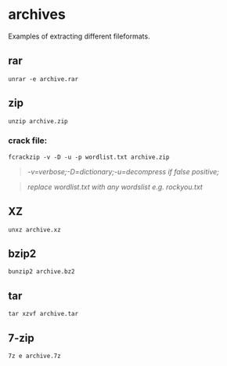 # archives
Examples of extracting different fileformats.
## rar


`unrar -e archive.rar`

## zip

`unzip archive.zip`

### crack file:
`fcrackzip -v -D -u -p wordlist.txt archive.zip`

>*-v=verbose;-D=dictionary;-u=decompress if false positive;*

>*replace wordlist.txt with any wordslist e.g. rockyou.txt*

## XZ


`unxz archive.xz`

## bzip2


`bunzip2 archive.bz2`

## tar


`tar xzvf archive.tar`

## 7-zip


`7z e archive.7z`